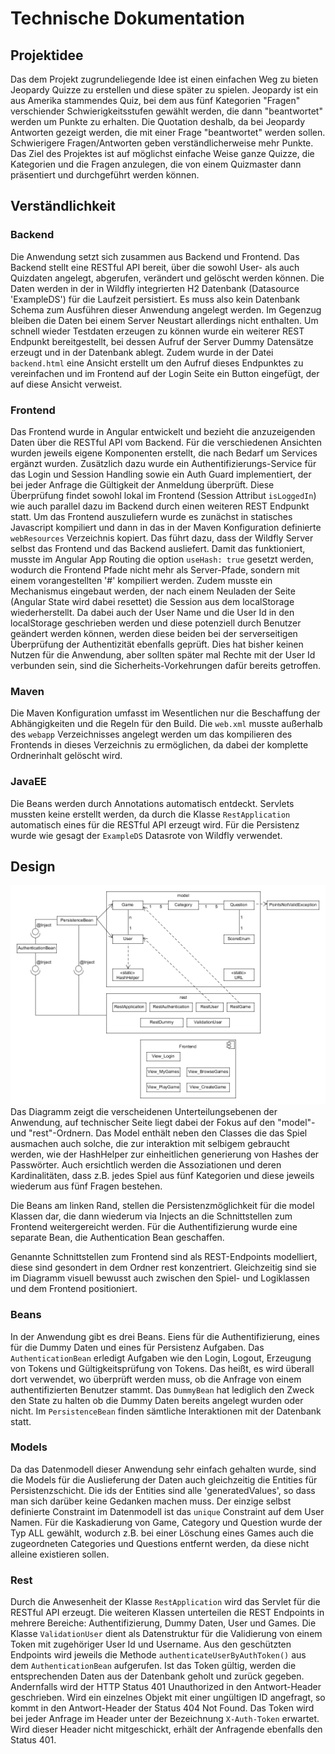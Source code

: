 # Technische Dokumentation

## Projektidee
Das dem Projekt zugrundeliegende Idee ist einen einfachen Weg zu bieten
Jeopardy Quizze zu erstellen und diese später zu spielen. Jeopardy ist ein
aus Amerika stammendes Quiz, bei dem aus fünf Kategorien "Fragen" verschiender
Schwierigkeitsstufen gewählt werden, die dann "beantwortet" werden um Punkte
zu erhalten.
Die Quotation deshalb, da bei Jeopardy Antworten gezeigt werden, die mit einer
Frage "beantwortet" werden sollen. Schwierigere Fragen/Antworten geben
verständlicherweise mehr Punkte.
Das Ziel des Projektes ist auf möglichst einfache Weise ganze Quizze, die Kategorien
und die Fragen anzulegen, die von einem Quizmaster dann präsentiert und durchgeführt
werden können.

## Verständlichkeit
### Backend
Die Anwendung setzt sich zusammen aus Backend und Frontend. Das Backend stellt
eine RESTful  API bereit, über die sowohl User- als auch Quizdaten angelegt,
abgerufen, verändert und gelöscht werden können. Die Daten werden in der in Wildfly
integrierten H2 Datenbank (Datasource 'ExampleDS') für die Laufzeit persistiert. Es
muss also kein Datenbank Schema zum Ausführen dieser Anwendung angelegt werden. Im
Gegenzug bleiben die Daten bei einem Server Neustart allerdings nicht enthalten.
Um schnell wieder Testdaten erzeugen zu können wurde ein weiterer REST Endpunkt 
bereitgestellt, bei dessen Aufruf der Server Dummy Datensätze erzeugt und in der
Datenbank ablegt. Zudem wurde in der Datei `backend.html` eine Ansicht erstellt
um den Aufruf dieses Endpunktes zu vereinfachen und im Frontend auf der Login Seite 
ein Button eingefügt, der auf diese Ansicht verweist.

### Frontend
Das Frontend wurde in Angular entwickelt und bezieht die anzuzeigenden Daten über 
die RESTful API vom Backend. Für die verschiedenen Ansichten wurden jeweils eigene
Komponenten erstellt, die nach Bedarf um Services ergänzt wurden. Zusätzlich dazu wurde
ein Authentifizierungs-Service für das Login und Session Handling sowie ein Auth Guard
implementiert, der bei jeder Anfrage die Gültigkeit der Anmeldung überprüft. Diese 
Überprüfung findet sowohl lokal im Frontend (Session Attribut `isLoggedIn`) wie auch 
parallel dazu im Backend durch einen weiteren REST Endpunkt statt. Um das Frontend
auszuliefern wurde es zunächst in statisches Javascript kompiliert und dann in das
in der Maven Konfiguration definierte `webResources` Verzeichnis kopiert. Das führt dazu,
dass der Wildfly Server selbst das Frontend und das Backend ausliefert. Damit das
funktioniert, musste im Angular App Routing die option `useHash: true` gesetzt werden,
wodurch die Frontend Pfade nicht mehr als Server-Pfade, sondern mit einem vorangestellten
'#' kompiliert werden. Zudem musste ein Mechanismus eingebaut werden, der nach einem
Neuladen der Seite (Angular State wird dabei resettet) die Session aus dem localStorage
wiederherstellt. Da dabei auch der User Name und die User Id in den localStorage geschrieben
werden und diese potenziell durch Benutzer geändert werden können, werden diese beiden 
bei der serverseitigen Überprüfung der Authentizität ebenfalls geprüft. Dies hat bisher
keinen Nutzen für die Anwendung, aber sollten später mal Rechte mit der User Id verbunden
sein, sind die Sicherheits-Vorkehrungen dafür bereits getroffen. 

### Maven
Die Maven Konfiguration umfasst im Wesentlichen nur die Beschaffung der Abhängigkeiten
und die Regeln für den Build. Die `web.xml` musste außerhalb des `webapp` Verzeichnisses
angelegt werden um das kompilieren des Frontends in dieses Verzeichnis zu ermöglichen,
da dabei der komplette Ordnerinhalt gelöscht wird.

### JavaEE
Die Beans werden durch Annotations automatisch entdeckt. Servlets mussten keine erstellt
werden, da durch die Klasse `RestApplication` automatisch eines für die RESTful API erzeugt
wird. Für die Persistenz wurde wie gesagt der `ExampleDS` Datasrote von Wildfly verwendet.


## Design

![uml diagram](jeopardyUML.png "UML Diagram")
Das Diagramm zeigt die verscheidenen Unterteilungsebenen der Anwendung, auf technischer
Seite liegt dabei der Fokus auf den "model"- und "rest"-Ordnern.
Das Model enthält neben den Classes die das Spiel ausmachen auch solche, die
zur interaktion mit selbigem gebraucht werden, wie der HashHelper zur einheitlichen
generierung von Hashes der Passwörter.
Auch ersichtlich werden die Assoziationen und deren Kardinalitäten, dass z.B. jedes Spiel
aus fünf Kategorien und diese jeweils wiederum aus fünf Fragen bestehen.

Die Beans am linken Rand, stellen die Persistenzmöglichkeit für die model Klassen
dar, die dann wiederum via Injects an die Schnittstellen zum Frontend weitergereicht werden.
Für die Authentifizierung wurde eine separate Bean, die Authentication Bean geschaffen.

Genannte Schnittstellen zum Frontend sind als REST-Endpoints modelliert, diese sind
gesondert in dem Ordner rest konzentriert. Gleichzeitig sind sie im Diagramm visuell bewusst auch
zwischen den Spiel- und Logiklassen und dem Frontend positioniert.

### Beans
In der Anwendung gibt es drei Beans. Eiens für die Authentifizierung, eines für die Dummy
Daten und eines für Persistenz Aufgaben. Das `AuthenticationBean` erledigt Aufgaben wie den
Login, Logout, Erzeugung von Tokens und Gültigkeitsprüfung von Tokens. Das heißt, es wird
überall dort verwendet, wo überprüft werden muss, ob die Anfrage von einem authentifizierten
Benutzer stammt. Das `DummyBean` hat lediglich den Zweck den State zu halten ob die Dummy
Daten bereits angelegt wurden oder nicht. Im `PersistenceBean` finden sämtliche Interaktionen
mit der Datenbank statt.

### Models
Da das Datenmodell dieser Anwendung sehr einfach gehalten wurde, sind die Models für die
Auslieferung der Daten auch gleichzeitig die Entities für Persistenzschicht. Die ids der
Entities sind alle 'generatedValues', so dass man sich darüber keine Gedanken machen muss.
Der einzige selbst definierte Constraint im Datenmodell ist das `unique` Constraint auf dem
User Namen. Für die Kaskadierung von Game, Category und Question wurde der Typ ALL gewählt,
wodurch z.B. bei einer Löschung eines Games auch die zugeordneten Categories und Questions 
entfernt werden, da diese nicht alleine existieren sollen.

### Rest
Durch die Anwesenheit der Klasse `RestApplication` wird das Servlet für die RESTful API
erzeugt. Die weiteren Klassen unterteilen die REST Endpoints in mehrere Bereiche:
Authentifizierung, Dummy Daten, User und Games. Die Klasse `ValidationUser` dient als
Datenstruktur für die Validierung von einem Token mit zugehöriger User Id und Username.
Aus den geschützten Endpoints wird jeweils die Methode `authenticateUserByAuthToken()`
aus dem `AuthenticationBean` aufgerufen. Ist das Token gültig, werden die entsprechenden
Daten aus der Datenbank geholt und zurück gegeben. Andernfalls wird der HTTP Status 401
Unauthorized in den Antwort-Header geschrieben. Wird ein einzelnes Objekt mit einer 
ungültigen ID angefragt, so kommt in den Antwort-Header der Status 404 Not Found.
Das Token wird bei jeder Anfrage im Header unter der Bezeichnung `X-Auth-Token`
erwartet. Wird dieser Header nicht mitgeschickt, erhält der Anfragende ebenfalls
den Status 401.  
